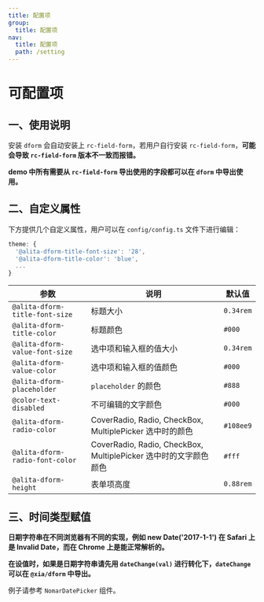 ```yaml
---
title: 配置项
group:
  title: 配置项
nav:
  title: 配置项
  path: /setting
---
```


# 可配置项

## 一、使用说明

安装 `dform` 会自动安装上 `rc-field-form`，若用户自行安装 `rc-field-form`，**可能会导致 `rc-field-form` 版本不一致而报错。**

**demo 中所有需要从 `rc-field-form` 导出使用的字段都可以在 `dform` 中导出使用。**

## 二、自定义属性

下方提供几个自定义属性，用户可以在 `config/config.ts` 文件下进行编辑：

```js
theme: {
  '@alita-dform-title-font-size': '28',
  '@alita-dform-title-color': 'blue',
  ...
}
```

| 参数                            | 说明                                                             | 默认值    |
| ------------------------------- | ---------------------------------------------------------------- | --------- |
| `@alita-dform-title-font-size`  | 标题大小                                                         | `0.34rem` |
| `@alita-dform-title-color`      | 标题颜色                                                         | `#000`    |
| `@alita-dform-value-font-size`  | 选中项和输入框的值大小                                           | `0.34rem` |
| `@alita-dform-value-color`      | 选中项和输入框的值颜色                                           | `#000`    |
| `@alita-dform-placeholder`      | `placeholder` 的颜色                                             | `#888`    |
| `@color-text-disabled`          | 不可编辑的文字颜色                                               | `#000`    |
| `@alita-dform-radio-color`      | CoverRadio, Radio, CheckBox, MultiplePicker 选中时的颜色         | `#108ee9` |
| `@alita-dform-radio-font-color` | CoverRadio, Radio, CheckBox, MultiplePicker 选中时的文字颜色颜色 | `#fff`    |
| `@alita-dform-height`           | 表单项高度                                                       | `0.88rem` |

## 三、时间类型赋值

**日期字符串在不同浏览器有不同的实现，例如 new Date('2017-1-1') 在 Safari 上是 Invalid Date，而在 Chrome 上是能正常解析的。**

**在设值时，如果是日期字符串请先用 `dateChange(val)` 进行转化下，`dateChange` 可以在 `@xia/dform` 中导出。**

例子请参考 `NomarDatePicker` 组件。

